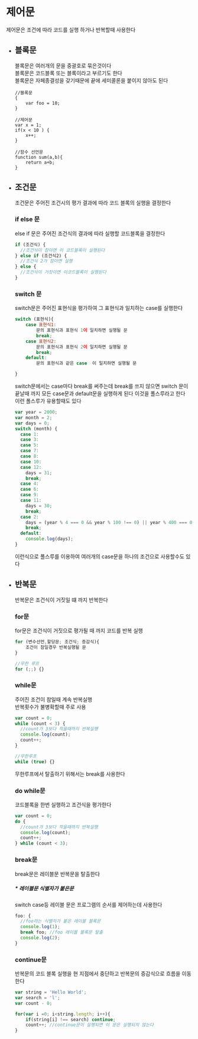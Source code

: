 # 제어문

제어문은 조건에 따라 코드를 실행 하거나 반복할때 사용한다

- ## 블록문

  블록문은 여러개의 문을 중괄호로 묶은것이다  
   블록문은 코드블록 또는 블록이라고 부르기도 한다  
   블록문은 자페종결성을 갖기때문에 끝에 세미콜론을 붙이지 않아도 된다

  ```JS
  //블록문
  {
      var foo = 10;
  }

  //제어문
  var x = 1;
  if(x < 10 ) {
      x++;
  }

  //함수 선언문
  function sum(a,b){
      return a+b;
  }
  ```

- ## 조건문

  조건문은 주어진 조건시의 평가 결과에 따라 코드 블록의 실행을 결정한다

  ### if else 문

  else if 문은 주어진 조건식의 결과에 따라 실행할 코드블록을 결정한다

  ```js
  if (조건식) {
    //조건식이 참이면 이 코드블록이 실행된다
  } else if (조건식2) {
    //조건식 2가 참이면 실행
  } else {
    //조건식이 거짓이면 이코드블록이 실행된다
  }
  ```

  ### switch 문

  switch문은 주어진 표현식을 평가하여 그 표현식과 일치하는 case를 실행한다

  ```js
  switch (표현식){
      case 표현식1:
          문의 표현식과 표현식 1이 일치하면 실행될 문
          break;
      case 표현식2:
          문의 표현식과 표현식 2이 일치하면 실행될 문
          break;
      default:
          문의 표현식과 같은 case  이 일치하면 실행될 문

  }
  ```

  switch문에서는 case마다 break를 써주는데 break를 쓰지 않으면 switch 문이 끝날때 까지 모든 case문과 default문을 실행하게 된다 이것을 폴스루라고 한다  
   이런 폴스루가 유용할때도 있다

  ```js
  var year = 2000;
  var month = 2;
  var days = 0;
  switch (month) {
    case 1:
    case 3:
    case 5:
    case 7:
    case 8:
    case 10:
    case 12:
      days = 31;
      break;
    case 4:
    case 6:
    case 9:
    case 11:
      days = 30;
      break;
    case 2:
      days = (year % 4 === 0 && year % 100 !== 0) || year % 400 === 0 ? 29 : 28;
      break;
    default:
      console.log(days);
  }
  ```

  이런식으로 폴스루를 이용하여 여러개의 case문을 하나의 조건으로 사용할수도 있다

- ## 반복문

  반복문은 조건식이 거짓일 떄 까지 반복한다

  ### for문

  for문은 조건식이 거짓으로 평가될 때 까지 코드를 반복 실행

  ```js
  for (변수선언,할당문; 조건식; 증감식){
      조건이 참일경우 반복실행될 문
  }
  ```

  ```js
  //무한 루프
  for (;;) {}
  ```

  ### while문

  주어진 조건이 참일때 계속 반복실행  
   반복횟수가 불병확할때 주로 사용

  ```js
  var count = 0;
  while (count < 3) {
    //count가 3보다 작을때까지 반복실행
    console.log(count);
    count++;
  }
  ```

  ```js
  //무한루프
  while (true) {}
  ```

  무한루프에서 탈출하기 위해서는 break를 사용한다

  ### do while문

  코드블록을 한번 실행하고 조건식을 평가한다

  ```js
  var count = 0;
  do {
    //count가 3보다 작을때까지 반복실행
    console.log(count);
    count++;
  } while (count < 3);
  ```

  ### break문

  break문은 레이블문 반복문을 탈출한다

  ##### \* 레이블문 식별자가 붙은문

  switch case등 레이블 문은 프로그램의 순서를 제어하는데 사용한다

  ```js
  foo: {
    //foo라는 식별자가 붙은 레이블 블록문
    console.log(1);
    break foo; //foo 레이블 블록문 탈출
    console.log(2);
  }
  ```

  ### continue문

  반복문의 코드 블록 실행을 현 지점에서 중단하고 반복문의 증감식으로 흐름을 이동한다

  ```js
  var string = 'Hello World';
  var search = 'l';
  var count - 0;

  for(var i =0; i<string.length; i++){
      if(string[i] !== search) continue;
      count++; //continue문이 실행되면 이 문은 실행되지 않는다
  }
  ```
